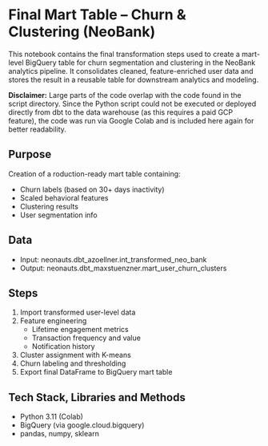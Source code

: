 # Final Mart Table – Churn & Clustering (NeoBank)

This notebook contains the final transformation steps used to create a mart-level BigQuery table for churn segmentation and clustering in the NeoBank analytics pipeline. It consolidates cleaned, feature-enriched user data and stores the result in a reusable table for downstream analytics and modeling.

**Disclaimer:** Large parts of the code overlap with the code found in the script directory. Since the Python script could not be executed or deployed directly from dbt to the data warehouse (as this requires a paid GCP feature), the code was run via Google Colab and is included here again for better readability.

## Purpose
Creation of a roduction-ready mart table containing:
  - Churn labels (based on 30+ days inactivity)
  - Scaled behavioral features
  - Clustering results
  - User segmentation info
    
## Data
- Input: neonauts.dbt_azoellner.int_transformed_neo_bank
- Output: neonauts.dbt_maxstuenzner.mart_user_churn_clusters

## Steps
1. Import transformed user-level data
2. Feature engineering
   - Lifetime engagement metrics
   - Transaction frequency and value
   - Notification history
3. Cluster assignment with K-means
4. Churn labeling and thresholding
5. Export final DataFrame to BigQuery mart table

## Tech Stack, Libraries and Methods
- Python 3.11 (Colab)
- BigQuery (via google.cloud.bigquery)
- pandas, numpy, sklearn
